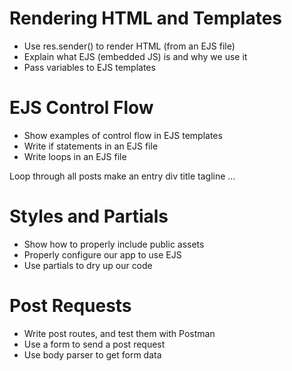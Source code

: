 # Rendering HTML and Templates

* Use res.sender() to render HTML (from an EJS file)
* Explain what EJS (embedded JS) is and why we use it
* Pass variables to EJS templates

# EJS Control Flow

* Show examples of control flow in EJS templates
* Write if statements in an EJS file
* Write loops in an EJS file

Loop through all posts
    make an entry div
        title
        tagline
        ...

# Styles and Partials

* Show how to properly include public assets
* Properly configure our app to use EJS
* Use partials to dry up our code

# Post Requests

* Write post routes, and test them with Postman
* Use a form to send a post request
* Use body parser to get form data